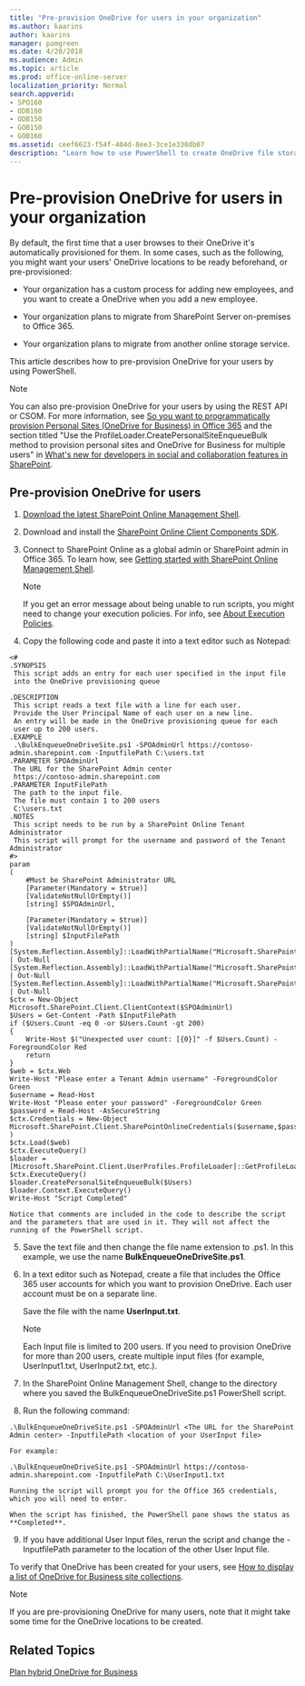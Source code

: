 ```yaml
---
title: "Pre-provision OneDrive for users in your organization"
ms.author: kaarins
author: kaarins
manager: pamgreen
ms.date: 4/20/2018
ms.audience: Admin
ms.topic: article
ms.prod: office-online-server
localization_priority: Normal
search.appverid:
- SPO160
- ODB160
- ODB150
- GOB150
- GOB160
ms.assetid: ceef6623-f54f-404d-8ee3-3ce1e338db07
description: "Learn how to use PowerShell to create OneDrive file storage for your users instead of waiting for the storage space to be automatically provisioned by the service."
---
```


# Pre-provision OneDrive for users in your organization

By default, the first time that a user browses to their OneDrive it's automatically provisioned for them. In some cases, such as the following, you might want your users' OneDrive locations to be ready beforehand, or pre-provisioned:
  
- Your organization has a custom process for adding new employees, and you want to create a OneDrive when you add a new employee.
    
- Your organization plans to migrate from SharePoint Server on-premises to Office 365.
    
- Your organization plans to migrate from another online storage service.
    
This article describes how to pre-provision OneDrive for your users by using PowerShell. 
  
> [!NOTE]
> You can also pre-provision OneDrive for your users by using the REST API or CSOM. For more information, see [So you want to programmatically provision Personal Sites (OneDrive for Business) in Office 365](https://go.microsoft.com/fwlink/p/?LinkId=404444) and the section titled "Use the ProfileLoader.CreatePersonalSiteEnqueueBulk method to provision personal sites and OneDrive for Business for multiple users" in [What's new for developers in social and collaboration features in SharePoint](https://go.microsoft.com/fwlink/p/?LinkId=404445). 
  
## Pre-provision OneDrive for users

1. [Download the latest SharePoint Online Management Shell](https://go.microsoft.com/fwlink/p/?LinkId=255251).
    
2. Download and install the [SharePoint Online Client Components SDK](https://go.microsoft.com/fwlink/p/?LinkId=506692).
    
3. Connect to SharePoint Online as a global admin or SharePoint admin in Office 365. To learn how, see [Getting started with SharePoint Online Management Shell](https://go.microsoft.com/fwlink/?linkid=869066).
    
    > [!NOTE]
    > If you get an error message about being unable to run scripts, you might need to change your execution policies. For info, see [About Execution Policies](https://go.microsoft.com/fwlink/?linkid=869255). 
  
4. Copy the following code and paste it into a text editor such as Notepad:
    
  ```
  <#
  .SYNOPSIS
   This script adds an entry for each user specified in the input file 
   into the OneDrive provisioning queue
   
  .DESCRIPTION
   This script reads a text file with a line for each user. 
   Provide the User Principal Name of each user on a new line.
   An entry will be made in the OneDrive provisioning queue for each
   user up to 200 users.
  .EXAMPLE
   .\BulkEnqueueOneDriveSite.ps1 -SPOAdminUrl https://contoso-admin.sharepoint.com -InputfilePath C:\users.txt 
  .PARAMETER SPOAdminUrl
   The URL for the SharePoint Admin center
   https://contoso-admin.sharepoint.com
  .PARAMETER InputFilePath
   The path to the input file.
   The file must contain 1 to 200 users
   C:\users.txt
  .NOTES
   This script needs to be run by a SharePoint Online Tenant Administrator
   This script will prompt for the username and password of the Tenant Administrator
  #>
  param
  (
      #Must be SharePoint Administrator URL
      [Parameter(Mandatory = $true)]
      [ValidateNotNullOrEmpty()]
      [string] $SPOAdminUrl,
      
      [Parameter(Mandatory = $true)]
      [ValidateNotNullOrEmpty()]
      [string] $InputFilePath
  )
  [System.Reflection.Assembly]::LoadWithPartialName("Microsoft.SharePoint.Client") | Out-Null
  [System.Reflection.Assembly]::LoadWithPartialName("Microsoft.SharePoint.Client.Runtime") | Out-Null
  [System.Reflection.Assembly]::LoadWithPartialName("Microsoft.SharePoint.Client.UserProfiles") | Out-Null
  $ctx = New-Object Microsoft.SharePoint.Client.ClientContext($SPOAdminUrl)
  $Users = Get-Content -Path $InputFilePath
  if ($Users.Count -eq 0 -or $Users.Count -gt 200)
  {
      Write-Host $("Unexpected user count: [{0}]" -f $Users.Count) -ForegroundColor Red
      return 
  }
  $web = $ctx.Web
  Write-Host "Please enter a Tenant Admin username" -ForegroundColor Green
  $username = Read-Host
  Write-Host "Please enter your password" -ForegroundColor Green
  $password = Read-Host -AsSecureString
  $ctx.Credentials = New-Object Microsoft.SharePoint.Client.SharePointOnlineCredentials($username,$password )
  $ctx.Load($web)
  $ctx.ExecuteQuery()
  $loader = [Microsoft.SharePoint.Client.UserProfiles.ProfileLoader]::GetProfileLoader($ctx)
  $ctx.ExecuteQuery()
  $loader.CreatePersonalSiteEnqueueBulk($Users)
  $loader.Context.ExecuteQuery()
  Write-Host "Script Completed" 
  
  ```

    Notice that comments are included in the code to describe the script and the parameters that are used in it. They will not affect the running of the PowerShell script.
    
5. Save the text file and then change the file name extension to .ps1. In this example, we use the name **BulkEnqueueOneDriveSite.ps1**. 
    
6. In a text editor such as Notepad, create a file that includes the Office 365 user accounts for which you want to provision OneDrive. Each user account must be on a separate line.
    
    Save the file with the name **UserInput.txt**.
    
    > [!NOTE]
    > Each Input file is limited to 200 users. If you need to provision OneDrive for more than 200 users, create multiple input files (for example, UserInput1.txt, UserInput2.txt, etc.). 
  
7. In the SharePoint Online Management Shell, change to the directory where you saved the BulkEnqueueOneDriveSite.ps1 PowerShell script.
    
8. Run the following command:
    
  ```
  .\BulkEnqueueOneDriveSite.ps1 -SPOAdminUrl <The URL for the SharePoint Admin center> -InputfilePath <location of your UserInput file> 
  ```

    For example:
    
  ```
  .\BulkEnqueueOneDriveSite.ps1 -SPOAdminUrl https://contoso-admin.sharepoint.com -InputfilePath C:\UserInput1.txt 
  ```

    Running the script will prompt you for the Office 365 credentials, which you will need to enter.
    
    When the script has finished, the PowerShell pane shows the status as **Completed**.
    
9. If you have additional User Input files, rerun the script and change the -InputfilePath parameter to the location of the other User Input file.
    
To verify that OneDrive has been created for your users, see [How to display a list of OneDrive for Business site collections](create-a-list-of-all-onedrive-locations.md).
  
> [!NOTE]
> If you are pre-provisioning OneDrive for many users, note that it might take some time for the OneDrive locations to be created. 
  
## Related Topics

[Plan hybrid OneDrive for Business](https://support.office.com/article/b140bc4c-f54d-4b5a-9409-a3bece4a9cf9)
  

